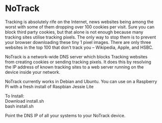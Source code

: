 # NoTrack
Tracking is absolutely rife on the Internet, news websites being among the worst with some of them dropping over 100 cookies per visit. Sure you can block third party cookies, but that alone is not enough because many tracking sites utilise tracking pixels. The only way to stop them is to prevent your browser downloading these tiny 1 pixel images.
There are only three websites in the top 100 that don't track you – Wikipedia, Apple, and HSBC. 
  
NoTrack is a network-wide DNS server which blocks Tracking websites from creating cookies or sending tracking pixels. It does this by resolving the IP address of known tracking sites to a web server running on the device inside your network.
  
NoTrack currently works in Debian and Ubuntu.
You can use on a Raspberry Pi with a fresh install of Raspbian Jessie Lite
  
To Install:  
Download install.sh  
bash install.sh

Point the DNS IP of all your systems to your NoTrack device.
